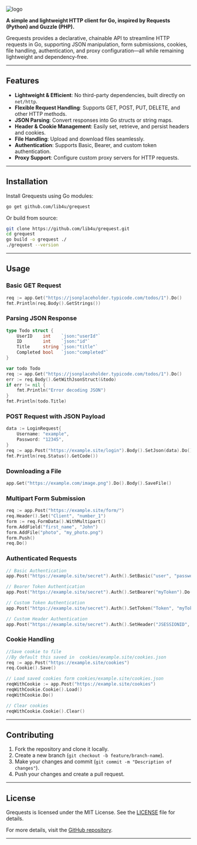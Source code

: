 ![logo](https://github.com/user-attachments/assets/3bef5ed3-a40b-4634-9de4-a2dd43d57f3d)


**A simple and lightweight HTTP client for Go, inspired by Requests (Python) and Guzzle (PHP).**

Grequests provides a declarative, chainable API to streamline HTTP requests in Go, supporting JSON manipulation, form submissions, cookies, file handling, authentication, and proxy configuration—all while remaining lightweight and dependency-free.

---

## **Features**

- **Lightweight & Efficient**: No third-party dependencies, built directly on `net/http`.
- **Flexible Request Handling**: Supports GET, POST, PUT, DELETE, and other HTTP methods.
- **JSON Parsing**: Convert responses into Go structs or string maps.
- **Header & Cookie Management**: Easily set, retrieve, and persist headers and cookies.
- **File Handling**: Upload and download files seamlessly.
- **Authentication**: Supports Basic, Bearer, and custom token authentication.
- **Proxy Support**: Configure custom proxy servers for HTTP requests.

---

## **Installation**

Install Grequests using Go modules:

```sh
go get github.com/lib4u/grequest
```

Or build from source:

```sh
git clone https://github.com/lib4u/grequest.git
cd grequest
go build -o grequest ./
./grequest --version
```

---

## **Usage**

### **Basic GET Request**

```go
req := app.Get("https://jsonplaceholder.typicode.com/todos/1").Do()
fmt.Println(req.Body().GetStrings())
```

### **Parsing JSON Response**

```go
type Todo struct {
    UserID    int    `json:"userId"`
    ID        int    `json:"id"`
    Title     string `json:"title"`
    Completed bool   `json:"completed"`
}

var todo Todo
req := app.Get("https://jsonplaceholder.typicode.com/todos/1").Do()
err := req.Body().GetWithJsonStruct(&todo)
if err != nil {
    fmt.Println("Error decoding JSON")
}
fmt.Println(todo.Title)
```

### **POST Request with JSON Payload**

```go
data := LoginRequest{
    Username: "example",
    Password: "12345",
}
req := app.Post("https://example.site/login").Body().SetJson(data).Do()
fmt.Println(req.Status().GetCode())
```

### **Downloading a File**

```go
app.Get("https://example.com/image.png").Do().Body().SaveFile()
```

### **Multipart Form Submission**

```go
req := app.Post("https://example.site/form/")
req.Header().Set("Client", "number_1")
form := req.FormData().WithMultipart()
form.AddField("first_name", "John")
form.AddFile("photo", "my_photo.png")
form.Push()
req.Do()
```

### **Authenticated Requests**

```go
// Basic Authentication
app.Post("https://example.site/secret").Auth().SetBasic("user", "password").Do()

// Bearer Token Authentication
app.Post("https://example.site/secret").Auth().SetBearer("myToken").Do()

// Custom Token Authentication
app.Post("https://example.site/secret").Auth().SetToken("Token", "myToken").Do()

// Custom Header Authentication
app.Post("https://example.site/secret").Auth().SetHeader("JSESSIONID", "12345").Do()
```

### **Cookie Handling**

```go
//Save cookie to file 
//By default this saved in  cookies/example.site/cookies.json
req := app.Post("https://example.site/cookies")
req.Cookie().Save()

// Load saved cookies form cookies/example.site/cookies.json
reqWithCookie := app.Post("https://example.site/cookies")
reqWithCookie.Cookie().Load()
reqWithCookie.Do()

// Clear cookies
reqWithCookie.Cookie().Clear()
```
---

## **Contributing**

1. Fork the repository and clone it locally.
2. Create a new branch (`git checkout -b feature/branch-name`).
3. Make your changes and commit (`git commit -m "Description of changes"`).
4. Push your changes and create a pull request.

---

## **License**

Grequests is licensed under the MIT License. See the [LICENSE](LICENSE) file for details.

For more details, visit the [GitHub repository](https://github.com/lib4u/grequest).

---